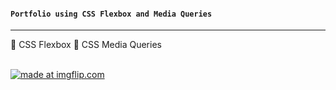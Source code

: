 #### `Portfolio using CSS Flexbox and Media Queries`
<hr>

:open_file_folder: CSS Flexbox
:open_file_folder: CSS Media Queries

<br />
<a href="https://imgflip.com/gif/2q1o3i"><img src="https://i.imgflip.com/2q1o3i.gif" title="made at imgflip.com"/></a>
